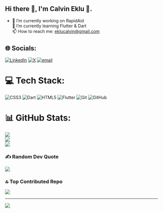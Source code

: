 ## Hi there 👋, I'm Calvin Eklu 💫.
- 🔭 I’m currently working on RapidAid<br> 🌱 I’m currently learning Flutter & Dart<br> 📫 How to reach me: eklucalvin@gmail.com

## 🌐 Socials:
[![LinkedIn](https://img.shields.io/badge/LinkedIn-%230077B5.svg?logo=linkedin&logoColor=white)](https://linkedin.com/in/https://www.linkedin.com/in/calvin-eklu-700952369/) [![X](https://img.shields.io/badge/X-black.svg?logo=X&logoColor=white)](https://x.com/https://x.com/ekmisornu) [![email](https://img.shields.io/badge/Email-D14836?logo=gmail&logoColor=white)](mailto:eklucalvin@gmail.com) 

# 💻 Tech Stack:
![CSS3](https://img.shields.io/badge/css3-%231572B6.svg?style=plastic&logo=css3&logoColor=white) ![Dart](https://img.shields.io/badge/dart-%230175C2.svg?style=plastic&logo=dart&logoColor=white) ![HTML5](https://img.shields.io/badge/html5-%23E34F26.svg?style=plastic&logo=html5&logoColor=white) ![Flutter](https://img.shields.io/badge/Flutter-%2302569B.svg?style=plastic&logo=Flutter&logoColor=white) ![Git](https://img.shields.io/badge/git-%23F05033.svg?style=plastic&logo=git&logoColor=white) ![GitHub](https://img.shields.io/badge/github-%23121011.svg?style=plastic&logo=github&logoColor=white)
# 📊 GitHub Stats:
![](https://github-readme-stats.vercel.app/api?username=NotEkluCalvin&theme=dark&hide_border=false&include_all_commits=false&count_private=false)<br/>
![](https://nirzak-streak-stats.vercel.app/?user=NotEkluCalvin&theme=dark&hide_border=false)<br/>
![](https://github-readme-stats.vercel.app/api/top-langs/?username=NotEkluCalvin&theme=dark&hide_border=false&include_all_commits=false&count_private=false&layout=compact)

### ✍️ Random Dev Quote
![](https://quotes-github-readme.vercel.app/api?type=horizontal&theme=tokyonight)

### 🔝 Top Contributed Repo
![](https://github-contributor-stats.vercel.app/api?username=NotEkluCalvin&limit=5&theme=tokyonight&combine_all_yearly_contributions=true)

---
[![](https://visitcount.itsvg.in/api?id=NotEkluCalvin&icon=0&color=0)](https://visitcount.itsvg.in)

<!-- Proudly created with GPRM ( https://gprm.itsvg.in ) -->
